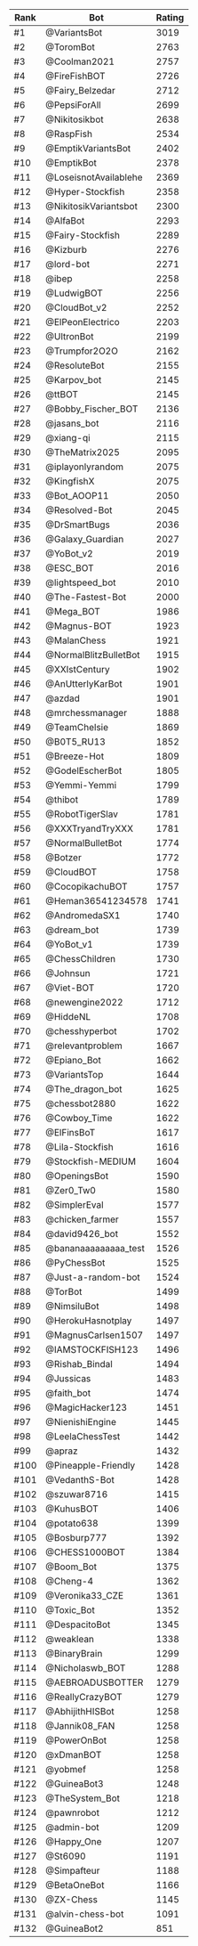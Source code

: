 Rank|Bot|Rating
---|---|---
#1|@VariantsBot|3019
#2|@ToromBot|2763
#3|@Coolman2021|2757
#4|@FireFishBOT|2726
#5|@Fairy_Belzedar|2712
#6|@PepsiForAll|2699
#7|@Nikitosikbot|2638
#8|@RaspFish|2534
#9|@EmptikVariantsBot|2402
#10|@EmptikBot|2378
#11|@LoseisnotAvailablehe|2369
#12|@Hyper-Stockfish|2358
#13|@NikitosikVariantsbot|2300
#14|@AlfaBot|2293
#15|@Fairy-Stockfish|2289
#16|@Kizburb|2276
#17|@lord-bot|2271
#18|@ibep|2258
#19|@LudwigBOT|2256
#20|@CloudBot_v2|2252
#21|@ElPeonElectrico|2203
#22|@UltronBot|2199
#23|@Trumpfor2O2O|2162
#24|@ResoluteBot|2155
#25|@Karpov_bot|2145
#26|@ttBOT|2145
#27|@Bobby_Fischer_BOT|2136
#28|@jasans_bot|2116
#29|@xiang-qi|2115
#30|@TheMatrix2025|2095
#31|@iplayonlyrandom|2075
#32|@KingfishX|2075
#33|@Bot_AOOP11|2050
#34|@Resolved-Bot|2045
#35|@DrSmartBugs|2036
#36|@Galaxy_Guardian|2027
#37|@YoBot_v2|2019
#38|@ESC_BOT|2016
#39|@lightspeed_bot|2010
#40|@The-Fastest-Bot|2000
#41|@Mega_BOT|1986
#42|@Magnus-BOT|1923
#43|@MalanChess|1921
#44|@NormalBlitzBulletBot|1915
#45|@XXIstCentury|1902
#46|@AnUtterlyKarBot|1901
#47|@azdad|1901
#48|@mrchessmanager|1888
#49|@TeamChelsie|1869
#50|@B0T5_RU13|1852
#51|@Breeze-Hot|1809
#52|@GodelEscherBot|1805
#53|@Yemmi-Yemmi|1799
#54|@thibot|1789
#55|@RobotTigerSlav|1781
#56|@XXXTryandTryXXX|1781
#57|@NormalBulletBot|1774
#58|@Botzer|1772
#59|@CloudBOT|1758
#60|@CocopikachuBOT|1757
#61|@Heman36541234578|1741
#62|@AndromedaSX1|1740
#63|@dream_bot|1739
#64|@YoBot_v1|1739
#65|@ChessChildren|1730
#66|@Johnsun|1721
#67|@Viet-BOT|1720
#68|@newengine2022|1712
#69|@HiddeNL|1708
#70|@chesshyperbot|1702
#71|@relevantproblem|1667
#72|@Epiano_Bot|1662
#73|@VariantsTop|1644
#74|@The_dragon_bot|1625
#75|@chessbot2880|1622
#76|@Cowboy_Time|1622
#77|@ElFinsBoT|1617
#78|@Lila-Stockfish|1616
#79|@Stockfish-MEDIUM|1604
#80|@OpeningsBot|1590
#81|@Zer0_Tw0|1580
#82|@SimplerEval|1577
#83|@chicken_farmer|1557
#84|@david9426_bot|1552
#85|@bananaaaaaaaaa_test|1526
#86|@PyChessBot|1525
#87|@Just-a-random-bot|1524
#88|@TorBot|1499
#89|@NimsiluBot|1498
#90|@HerokuHasnotplay|1497
#91|@MagnusCarlsen1507|1497
#92|@IAMSTOCKFISH123|1496
#93|@Rishab_Bindal|1494
#94|@Jussicas|1483
#95|@faith_bot|1474
#96|@MagicHacker123|1451
#97|@NienishiEngine|1445
#98|@LeelaChessTest|1442
#99|@apraz|1432
#100|@Pineapple-Friendly|1428
#101|@VedanthS-Bot|1428
#102|@szuwar8716|1415
#103|@KuhusBOT|1406
#104|@potato638|1399
#105|@Bosburp777|1392
#106|@CHESS1000BOT|1384
#107|@Boom_Bot|1375
#108|@Cheng-4|1362
#109|@Veronika33_CZE|1361
#110|@Toxic_Bot|1352
#111|@DespacitoBot|1345
#112|@weaklean|1338
#113|@BinaryBrain|1299
#114|@Nicholaswb_BOT|1288
#115|@AEBROADUSBOTTER|1279
#116|@ReallyCrazyBOT|1279
#117|@AbhijithHISBot|1258
#118|@Jannik08_FAN|1258
#119|@PowerOnBot|1258
#120|@xDmanBOT|1258
#121|@yobmef|1258
#122|@GuineaBot3|1248
#123|@TheSystem_Bot|1218
#124|@pawnrobot|1212
#125|@admin-bot|1209
#126|@Happy_One|1207
#127|@St6090|1191
#128|@Simpafteur|1188
#129|@BetaOneBot|1166
#130|@ZX-Chess|1145
#131|@alvin-chess-bot|1091
#132|@GuineaBot2|851
